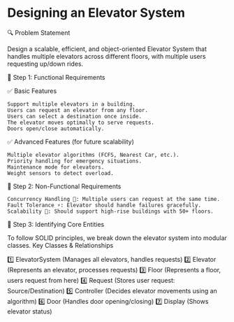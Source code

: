 # Designing an Elevator System

🔍 Problem Statement

Design a scalable, efficient, and object-oriented Elevator System that handles multiple elevators across different floors, with multiple users requesting up/down rides.

📌 Step 1: Functional Requirements

✅ Basic Features

    Support multiple elevators in a building.
    Users can request an elevator from any floor.
    Users can select a destination once inside.
    The elevator moves optimally to serve requests.
    Doors open/close automatically.

✅ Advanced Features (for future scalability)

    Multiple elevator algorithms (FCFS, Nearest Car, etc.).
    Priority handling for emergency situations.
    Maintenance mode for elevators.
    Weight sensors to detect overload.

📌 Step 2: Non-Functional Requirements

    Concurrency Handling 🏢: Multiple users can request at the same time.
    Fault Tolerance ⚡: Elevator should handle failures gracefully.
    Scalability 🔄: Should support high-rise buildings with 50+ floors.

📌 Step 3: Identifying Core Entities

To follow SOLID principles, we break down the elevator system into modular classes.
Key Classes & Relationships

1️⃣ ElevatorSystem (Manages all elevators, handles requests)
2️⃣ Elevator (Represents an elevator, processes requests)
3️⃣ Floor (Represents a floor, users request from here)
4️⃣ Request (Stores user request: Source/Destination)
5️⃣ Controller (Decides elevator movements using an algorithm)
6️⃣ Door (Handles door opening/closing)
7️⃣ Display (Shows elevator status)
